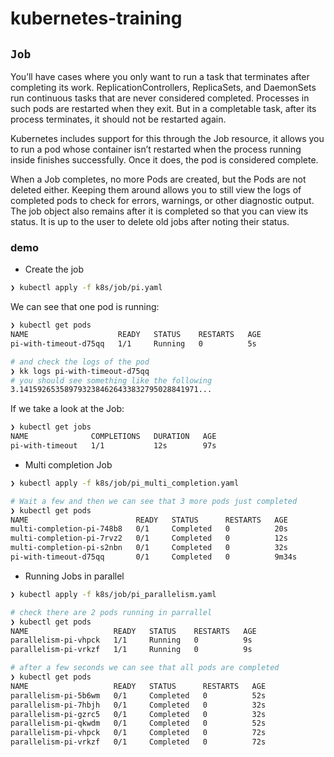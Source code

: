 
# kubernetes-training

## `Job`

You’ll have cases where you only want to run a task that terminates after completing its work. ReplicationControllers, ReplicaSets, and DaemonSets run continuous tasks that are never considered completed. Processes in such pods are restarted when they exit. But in a completable task, after its process terminates, it should not be restarted again.

Kubernetes includes support for this through the Job resource, it allows you to run a pod whose container isn’t restarted when the process running inside finishes successfully. Once it does, the pod is considered complete.

When a Job completes, no more Pods are created, but the Pods are not deleted either. Keeping them around allows you to still view the logs of completed pods to check for errors, warnings, or other diagnostic output. The job object also remains after it is completed so that you can view its status. It is up to the user to delete old jobs after noting their status.

### demo

- Create the job

```bash
❯ kubectl apply -f k8s/job/pi.yaml
```

We can see that one pod is running:

```bash
❯ kubectl get pods
NAME                    READY   STATUS    RESTARTS   AGE
pi-with-timeout-d75qq   1/1     Running   0          5s

# and check the logs of the pod
❯ kk logs pi-with-timeout-d75qq
# you should see something like the following
3.1415926535897932384626433832795028841971...
```

If we take a look at the Job:

```bash
❯ kubectl get jobs
NAME              COMPLETIONS   DURATION   AGE
pi-with-timeout   1/1           12s        97s
```

- Multi completion Job

```bash
❯ kubectl apply -f k8s/job/pi_multi_completion.yaml

# Wait a few and then we can see that 3 more pods just completed
❯ kubectl get pods
NAME                        READY   STATUS      RESTARTS   AGE
multi-completion-pi-748b8   0/1     Completed   0          20s
multi-completion-pi-7rvz2   0/1     Completed   0          12s
multi-completion-pi-s2nbn   0/1     Completed   0          32s
pi-with-timeout-d75qq       0/1     Completed   0          9m34s
```

- Running Jobs in parallel

```bash
❯ kubectl apply -f k8s/job/pi_parallelism.yaml

# check there are 2 pods running in parrallel
❯ kubectl get pods
NAME                   READY   STATUS    RESTARTS   AGE
parallelism-pi-vhpck   1/1     Running   0          9s
parallelism-pi-vrkzf   1/1     Running   0          9s

# after a few seconds we can see that all pods are completed
❯ kubectl get pods
NAME                   READY   STATUS      RESTARTS   AGE
parallelism-pi-5b6wm   0/1     Completed   0          52s
parallelism-pi-7hbjh   0/1     Completed   0          32s
parallelism-pi-gzrc5   0/1     Completed   0          32s
parallelism-pi-qkwdm   0/1     Completed   0          52s
parallelism-pi-vhpck   0/1     Completed   0          72s
parallelism-pi-vrkzf   0/1     Completed   0          72s
```
